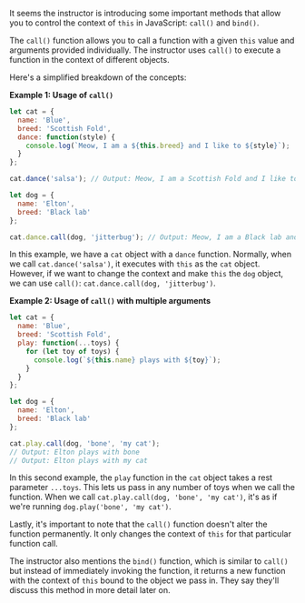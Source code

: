 It seems the instructor is introducing some important methods that allow you to control the context of `this` in JavaScript: `call()` and `bind()`. 

The `call()` function allows you to call a function with a given `this` value and arguments provided individually. The instructor uses `call()` to execute a function in the context of different objects.

Here's a simplified breakdown of the concepts:

**Example 1: Usage of `call()`**

```javascript
let cat = {
  name: 'Blue',
  breed: 'Scottish Fold',
  dance: function(style) {
    console.log(`Meow, I am a ${this.breed} and I like to ${style}`);
  }
};

cat.dance('salsa'); // Output: Meow, I am a Scottish Fold and I like to salsa

let dog = {
  name: 'Elton',
  breed: 'Black lab'
};

cat.dance.call(dog, 'jitterbug'); // Output: Meow, I am a Black lab and I like to jitterbug
```

In this example, we have a `cat` object with a `dance` function. Normally, when we call `cat.dance('salsa')`, it executes with `this` as the `cat` object. However, if we want to change the context and make `this` the `dog` object, we can use `call()`: `cat.dance.call(dog, 'jitterbug')`.

**Example 2: Usage of `call()` with multiple arguments**

```javascript
let cat = {
  name: 'Blue',
  breed: 'Scottish Fold',
  play: function(...toys) {
    for (let toy of toys) {
      console.log(`${this.name} plays with ${toy}`);
    }
  }
};

let dog = {
  name: 'Elton',
  breed: 'Black lab'
};

cat.play.call(dog, 'bone', 'my cat'); 
// Output: Elton plays with bone
// Output: Elton plays with my cat
```

In this second example, the `play` function in the `cat` object takes a rest parameter `...toys`. This lets us pass in any number of toys when we call the function. When we call `cat.play.call(dog, 'bone', 'my cat')`, it's as if we're running `dog.play('bone', 'my cat')`.

Lastly, it's important to note that the `call()` function doesn't alter the function permanently. It only changes the context of `this` for that particular function call.

The instructor also mentions the `bind()` function, which is similar to `call()` but instead of immediately invoking the function, it returns a new function with the context of `this` bound to the object we pass in. They say they'll discuss this method in more detail later on.
